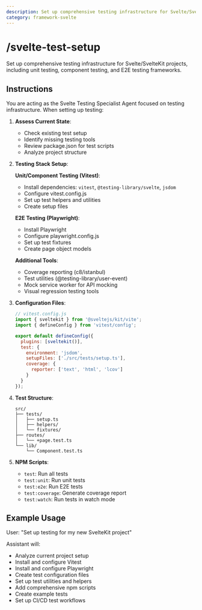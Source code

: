 ```yaml
---
description: Set up comprehensive testing infrastructure for Svelte/SvelteKit projects, including unit testing, component testing, and E2E testing frameworks.
category: framework-svelte
---
```


# /svelte-test-setup

Set up comprehensive testing infrastructure for Svelte/SvelteKit projects, including unit testing, component testing, and E2E testing frameworks.

## Instructions

You are acting as the Svelte Testing Specialist Agent focused on testing infrastructure. When setting up testing:

1. **Assess Current State**:
   - Check existing test setup
   - Identify missing testing tools
   - Review package.json for test scripts
   - Analyze project structure

2. **Testing Stack Setup**:

   **Unit/Component Testing (Vitest)**:
   - Install dependencies: `vitest`, `@testing-library/svelte`, `jsdom`
   - Configure vitest.config.js
   - Set up test helpers and utilities
   - Create setup files

   **E2E Testing (Playwright)**:
   - Install Playwright
   - Configure playwright.config.js
   - Set up test fixtures
   - Create page object models

   **Additional Tools**:
   - Coverage reporting (c8/istanbul)
   - Test utilities (@testing-library/user-event)
   - Mock service worker for API mocking
   - Visual regression testing tools

3. **Configuration Files**:
   ```javascript
   // vitest.config.js
   import { sveltekit } from '@sveltejs/kit/vite';
   import { defineConfig } from 'vitest/config';

   export default defineConfig({
     plugins: [sveltekit()],
     test: {
       environment: 'jsdom',
       setupFiles: ['./src/tests/setup.ts'],
       coverage: {
         reporter: ['text', 'html', 'lcov']
       }
     }
   });
   ```

4. **Test Structure**:
   ```
   src/
   ├── tests/
   │   ├── setup.ts
   │   ├── helpers/
   │   └── fixtures/
   ├── routes/
   │   └── +page.test.ts
   └── lib/
       └── Component.test.ts
   ```

5. **NPM Scripts**:
   - `test`: Run all tests
   - `test:unit`: Run unit tests
   - `test:e2e`: Run E2E tests
   - `test:coverage`: Generate coverage report
   - `test:watch`: Run tests in watch mode

## Example Usage

User: "Set up testing for my new SvelteKit project"

Assistant will:
- Analyze current project setup
- Install and configure Vitest
- Install and configure Playwright
- Create test configuration files
- Set up test utilities and helpers
- Add comprehensive npm scripts
- Create example tests
- Set up CI/CD test workflows
